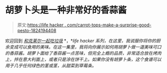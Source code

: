 # 胡萝卜头是一种非常好的香蒜酱

> 原文:[https://life hacker . com/carrot-tops-make-a-surprise-good-pesto-1824194408](https://lifehacker.com/carrot-tops-make-a-surprisingly-good-pesto-1824194408)

欢迎回到 [*和克莱尔一起吃垃圾*](https://lifehacker.com/c/eating-trash-with-claire) *，**life hacker 系列，在这里，我说服你将你的厨余变成可以食用的美味。在这一集里，我将向你展示如何用胡萝卜做一道美味可口的香蒜酱。胡萝卜面给了香蒜酱一点苦味，但完全上瘾的品质，非常适合放在烤肉上，拌在意大利面上，或者只是涂在饼干上。如果你没有胡萝卜条，这个食谱可以用于几乎任何绿色的茎或茎，从甜菜到草莓条。*